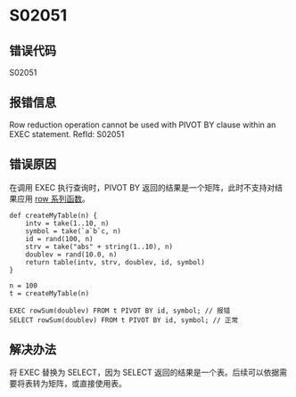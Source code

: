 # S02051

## 错误代码

S02051

## 报错信息

Row reduction operation <xxx> cannot be used with PIVOT BY clause within an EXEC
statement. RefId: S02051

## 错误原因

在调用 EXEC 执行查询时，PIVOT BY 返回的结果是一个矩阵，此时不支持对结果应用 [row 系列函数](../funcs/themes/rowFunctions.html)。

```
def createMyTable(n) {
    intv = take(1..10, n)
    symbol = take(`a`b`c, n)
    id = rand(100, n)
    strv = take("abs" + string(1..10), n)
    doublev = rand(10.0, n)
    return table(intv, strv, doublev, id, symbol)
}

n = 100
t = createMyTable(n)

EXEC rowSum(doublev) FROM t PIVOT BY id, symbol; // 报错
SELECT rowSum(doublev) FROM t PIVOT BY id, symbol; // 正常
```

## 解决办法

将 EXEC 替换为 SELECT，因为 SELECT 返回的结果是一个表。后续可以依据需要将表转为矩阵，或直接使用表。

